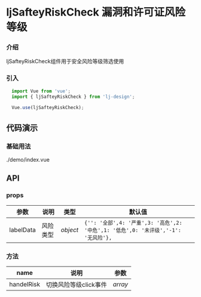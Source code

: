 # ljSafteyRiskCheck 漏洞和许可证风险等级

### 介绍
ljSafteyRiskCheck组件用于安全风险等级筛选使用
### 引入

```js
  import Vue from 'vue';
  import { ljSafteyRiskCheck } from 'lj-design';
  
  Vue.use(ljSafteyRiskCheck);
```

## 代码演示

### 基础用法

<demo-code>./demo/index.vue</demo-code>

## API

### props

| 参数 | 说明 | 类型 |  默认值 |
|------|------|-----|---------|
| labelData | 风险类型 | _object_ | `{'': '全部',4: '严重',3: '高危',2: '中危',1: '低危',0: '未评级','-1': '无风险'},` |

### 方法
| name | 说明 | 参数 |
|------|------|-----|
| handelRisk | 切换风险等级click事件 | _array_ |